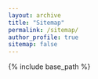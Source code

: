 ```yaml
---
layout: archive
title: "Sitemap"
permalink: /sitemap/
author_profile: true
sitemap: false
---
```


{% include base_path %}



